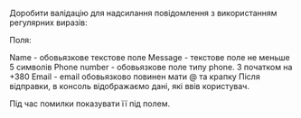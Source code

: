 Доробити валідацію для надсилання повідомлення з використанням регулярних виразів:

Поля:

Name - обовьязкове текстове поле
Message - текстове поле не меньше 5 символів
Phone number - обовьязкове поле типу phone. З початком на +380
Email - email обовьязково повинен мати @ та крапку
Після відправки, в консоль відображаємо дані, які ввів користувач.

Під час помилки показувати її під полем.